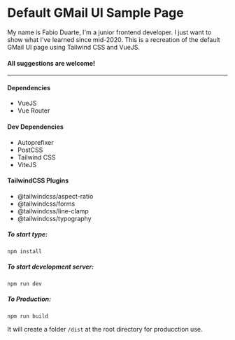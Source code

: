 # Default GMail UI Sample Page

My name is Fabio Duarte, I'm a junior frontend developer. I just want to show what I've learned since mid-2020. This is a recreation of the default GMail UI page using Tailwind CSS and VueJS.

#### All suggestions are welcome!

------

#### Dependencies

* VueJS
* Vue Router



#### Dev Dependencies

* Autoprefixer
* PostCSS
* Tailwind CSS
* ViteJS



#### TailwindCSS Plugins

* @tailwindcss/aspect-ratio
* @tailwindcss/forms
* @tailwindcss/line-clamp
* @tailwindcss/typography



##### To start type:

`npm install`



##### To start development server:

`npm run dev`



##### To Production:

`npm run build`

It will create a folder ``/dist`` at the root directory for producction use.
